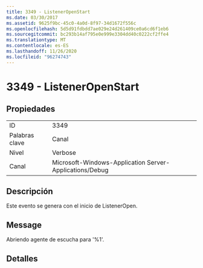 ```yaml
---
title: 3349 - ListenerOpenStart
ms.date: 03/30/2017
ms.assetid: 9625f9bc-45c0-4a0d-8f97-34d1672f556c
ms.openlocfilehash: 5d5d91fdbdd7ae029e24d261409ce0a6cd6f1eb6
ms.sourcegitcommit: bc293b14af795e0e999e3304dd40c0222cf2ffe4
ms.translationtype: MT
ms.contentlocale: es-ES
ms.lasthandoff: 11/26/2020
ms.locfileid: "96274743"
---
```

# <a name="3349---listeneropenstart"></a>3349 - ListenerOpenStart

## <a name="properties"></a>Propiedades  
  
|||  
|-|-|  
|ID|3349|  
|Palabras clave|Canal|  
|Nivel|Verbose|  
|Canal|Microsoft-Windows-Application Server-Applications/Debug|  
  
## <a name="description"></a>Descripción  

 Este evento se genera con el inicio de ListenerOpen.  
  
## <a name="message"></a>Message  

 Abriendo agente de escucha para '%1'.  
  
## <a name="details"></a>Detalles
